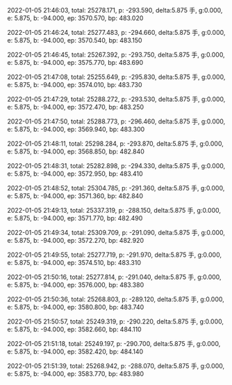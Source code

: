 2022-01-05 21:46:03, total: 25278.171, p: -293.590, delta:5.875 手, g:0.000, e: 5.875, b: -94.000, ep: 3570.570, bp: 483.020

2022-01-05 21:46:24, total: 25277.483, p: -294.660, delta:5.875 手, g:0.000, e: 5.875, b: -94.000, ep: 3570.540, bp: 483.150

2022-01-05 21:46:45, total: 25267.392, p: -293.750, delta:5.875 手, g:0.000, e: 5.875, b: -94.000, ep: 3575.770, bp: 483.690

2022-01-05 21:47:08, total: 25255.649, p: -295.830, delta:5.875 手, g:0.000, e: 5.875, b: -94.000, ep: 3574.010, bp: 483.730

2022-01-05 21:47:29, total: 25288.272, p: -293.530, delta:5.875 手, g:0.000, e: 5.875, b: -94.000, ep: 3572.470, bp: 483.250

2022-01-05 21:47:50, total: 25288.773, p: -296.460, delta:5.875 手, g:0.000, e: 5.875, b: -94.000, ep: 3569.940, bp: 483.300

2022-01-05 21:48:11, total: 25298.284, p: -293.870, delta:5.875 手, g:0.000, e: 5.875, b: -94.000, ep: 3568.850, bp: 482.840

2022-01-05 21:48:31, total: 25282.898, p: -294.330, delta:5.875 手, g:0.000, e: 5.875, b: -94.000, ep: 3572.950, bp: 483.410

2022-01-05 21:48:52, total: 25304.785, p: -291.360, delta:5.875 手, g:0.000, e: 5.875, b: -94.000, ep: 3571.360, bp: 482.840

2022-01-05 21:49:13, total: 25337.319, p: -288.150, delta:5.875 手, g:0.000, e: 5.875, b: -94.000, ep: 3571.770, bp: 482.490

2022-01-05 21:49:34, total: 25309.709, p: -291.090, delta:5.875 手, g:0.000, e: 5.875, b: -94.000, ep: 3572.270, bp: 482.920

2022-01-05 21:49:55, total: 25277.719, p: -291.970, delta:5.875 手, g:0.000, e: 5.875, b: -94.000, ep: 3574.510, bp: 483.310

2022-01-05 21:50:16, total: 25277.814, p: -291.040, delta:5.875 手, g:0.000, e: 5.875, b: -94.000, ep: 3576.000, bp: 483.380

2022-01-05 21:50:36, total: 25268.803, p: -289.120, delta:5.875 手, g:0.000, e: 5.875, b: -94.000, ep: 3580.800, bp: 483.740

2022-01-05 21:50:57, total: 25249.319, p: -290.220, delta:5.875 手, g:0.000, e: 5.875, b: -94.000, ep: 3582.660, bp: 484.110

2022-01-05 21:51:18, total: 25249.197, p: -290.700, delta:5.875 手, g:0.000, e: 5.875, b: -94.000, ep: 3582.420, bp: 484.140

2022-01-05 21:51:39, total: 25268.942, p: -288.070, delta:5.875 手, g:0.000, e: 5.875, b: -94.000, ep: 3583.770, bp: 483.980